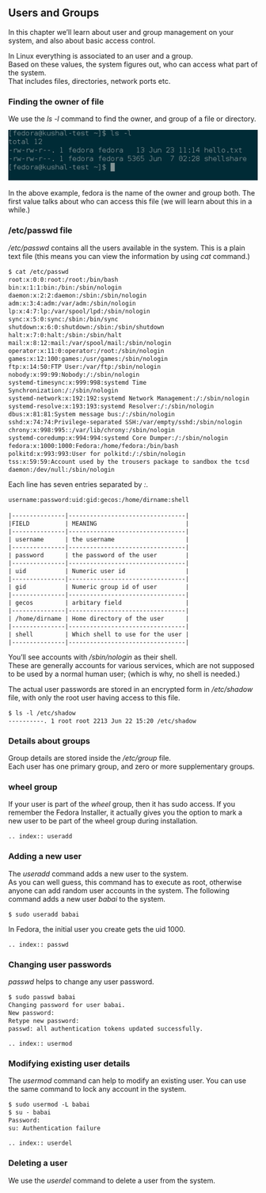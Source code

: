 ## Users and Groups

In this chapter we’ll learn about user and group management on your system, and also about basic access control.

In Linux everything is associated to an user and a group.  
Based on these values, the system figures out, who can access what part of the system.  
That includes files, directories, network ports etc.

### Finding the owner of file

We use the *ls -l* command to find the owner, and group of a file or directory.

![](img/lsl.png)

In the above example, fedora is the name of the owner and group both. The first value talks about who can access this file (we will learn about this in a while.)

### /etc/passwd file

*/etc/passwd* contains all the users available in the system. This is a plain text file (this means you can view the information by using *cat* command.)

```
$ cat /etc/passwd
root:x:0:0:root:/root:/bin/bash
bin:x:1:1:bin:/bin:/sbin/nologin
daemon:x:2:2:daemon:/sbin:/sbin/nologin
adm:x:3:4:adm:/var/adm:/sbin/nologin
lp:x:4:7:lp:/var/spool/lpd:/sbin/nologin
sync:x:5:0:sync:/sbin:/bin/sync
shutdown:x:6:0:shutdown:/sbin:/sbin/shutdown
halt:x:7:0:halt:/sbin:/sbin/halt
mail:x:8:12:mail:/var/spool/mail:/sbin/nologin
operator:x:11:0:operator:/root:/sbin/nologin
games:x:12:100:games:/usr/games:/sbin/nologin
ftp:x:14:50:FTP User:/var/ftp:/sbin/nologin
nobody:x:99:99:Nobody:/:/sbin/nologin
systemd-timesync:x:999:998:systemd Time Synchronization:/:/sbin/nologin
systemd-network:x:192:192:systemd Network Management:/:/sbin/nologin
systemd-resolve:x:193:193:systemd Resolver:/:/sbin/nologin
dbus:x:81:81:System message bus:/:/sbin/nologin
sshd:x:74:74:Privilege-separated SSH:/var/empty/sshd:/sbin/nologin
chrony:x:998:995::/var/lib/chrony:/sbin/nologin
systemd-coredump:x:994:994:systemd Core Dumper:/:/sbin/nologin
fedora:x:1000:1000:Fedora:/home/fedora:/bin/bash
polkitd:x:993:993:User for polkitd:/:/sbin/nologin
tss:x:59:59:Account used by the trousers package to sandbox the tcsd daemon:/dev/null:/sbin/nologin
```

Each line has seven entries separated by *:*. 

```
username:password:uid:gid:gecos:/home/dirname:shell

|---------------|---------------------------------|
|FIELD          | MEANING                         |
|---------------|---------------------------------|
| username      | the username                    |
|---------------|---------------------------------|
| password      | the password of the user        |
|---------------|---------------------------------|
| uid           | Numeric user id                 |
|---------------|---------------------------------|
| gid           | Numeric group id of user        |
|---------------|---------------------------------|
| gecos         | arbitary field                  |
|---------------|---------------------------------|
| /home/dirname | Home directory of the user      |
|---------------|---------------------------------|
| shell         | Which shell to use for the user |
|---------------|---------------------------------|
```

You’ll see accounts with */sbin/nologin* as their shell.  
These are generally accounts for various services, which are not supposed to be used by a normal human user; (which is why, no shell is needed.)

The actual user passwords are stored in an encrypted form in  */etc/shadow* file, with only the
root user having access to this file.

```
$ ls -l /etc/shadow
----------. 1 root root 2213 Jun 22 15:20 /etc/shadow
```

### Details about groups

Group details are stored inside the */etc/group* file.  
Each user has one primary group, and zero or more supplementary groups.

### wheel group

If your user is part of the *wheel* group, then it has sudo access. If you remember the Fedora Installer, it actually gives you the option to mark a new user to be part of the wheel group during installation.

```eval_rst
.. index:: useradd
```
### Adding a new user

The *useradd* command adds a new user to the system.  
As you can well guess, this command has to execute as root, otherwise anyone can add random user accounts in the system. The following command adds a new user *babai* to the system.

```
$ sudo useradd babai
```

In Fedora, the initial user you create gets the uid 1000.

```eval_rst
.. index:: passwd
```
### Changing user passwords

*passwd* helps to change any user password.

```
$ sudo passwd babai
Changing password for user babai.
New password: 
Retype new password: 
passwd: all authentication tokens updated successfully.
```

```eval_rst
.. index:: usermod
```
### Modifying existing user details

The *usermod* command can help to modify an existing user.
You can use the same command to lock any account in the system.

```
$ sudo usermod -L babai
$ su - babai
Password: 
su: Authentication failure 
```

```eval_rst
.. index:: userdel
```
### Deleting a user

We use the *userdel* command to delete a user from the system.


